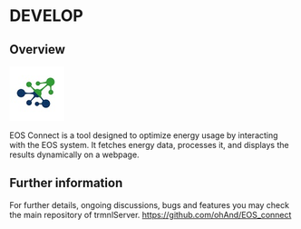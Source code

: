 # DEVELOP

## Overview

![EOS connect Icon](icon.png) 

EOS Connect is a tool designed to optimize energy usage by interacting with the EOS system. It fetches energy data, processes it, and displays the results dynamically on a webpage.

## Further information

For further details, ongoing discussions, bugs and features you may check the main repository of trmnlServer.
https://github.com/ohAnd/EOS_connect
